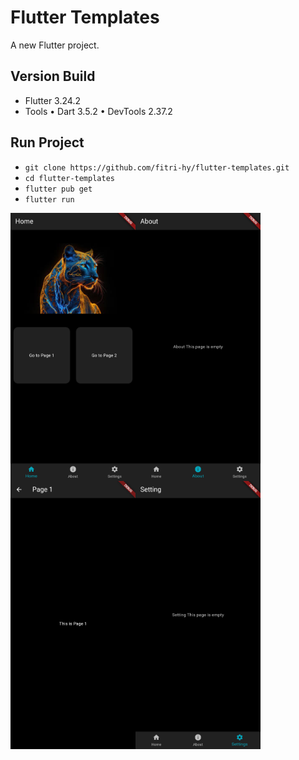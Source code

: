 # Flutter Templates

A new Flutter project.

## Version Build

- Flutter 3.24.2
- Tools • Dart 3.5.2 • DevTools 2.37.2

## Run Project

- `git clone https://github.com/fitri-hy/flutter-templates.git`
- `cd flutter-templates`
- `flutter pub get`
- `flutter run`

<div style="display: flex; flex-wrap: wrap;">
  <img src="./assets/ss1.png" alt="ss1" width="200"/>
  <img src="./assets/ss2.png" alt="ss2" width="200"/>
  <img src="./assets/ss3.png" alt="ss3" width="200"/>
  <img src="./assets/ss4.png" alt="ss4" width="200"/>
</div>